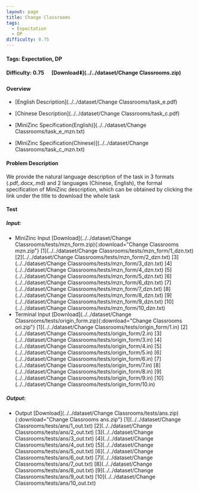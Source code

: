 ```yaml
---
layout: page
title: Change Classrooms
tags:
  - Expectation
  - DP
difficulty: 0.75
---
```


#### Tags: Expectation, DP
#### Difficulty: 0.75 &nbsp;&nbsp;&nbsp;&nbsp; [Download⬇️](../../dataset/Change Classrooms.zip)
#### Overview
- [English Description](../../dataset/Change Classrooms/task_e.pdf)
- [Chinese Description](../../dataset/Change Classrooms/task_c.pdf)
- [MiniZinc Specification(English)](../../dataset/Change Classrooms/task_e_mzn.txt)

- [MiniZinc Specification(Chinese)](../../dataset/Change Classrooms/task_c_mzn.txt)

#### Problem Description
We provide the natural language description of the task in 3 formats (.pdf,.docx,.md) and 2 languages (Chinese, English), the formal specification of MiniZinc description, which can be obtained by clicking the link under the title to download the whole task
#### Test
##### Input:
- MiniZinc Input [Download](../../dataset/Change Classrooms/tests/mzn_form.zip){:download="Change Classrooms mzn.zip"} [1](../../dataset/Change Classrooms/tests/mzn_form/1_dzn.txt) [2](../../dataset/Change Classrooms/tests/mzn_form/2_dzn.txt) [3](../../dataset/Change Classrooms/tests/mzn_form/3_dzn.txt) [4](../../dataset/Change Classrooms/tests/mzn_form/4_dzn.txt) [5](../../dataset/Change Classrooms/tests/mzn_form/5_dzn.txt) [6](../../dataset/Change Classrooms/tests/mzn_form/6_dzn.txt) [7](../../dataset/Change Classrooms/tests/mzn_form/7_dzn.txt) [8](../../dataset/Change Classrooms/tests/mzn_form/8_dzn.txt) [9](../../dataset/Change Classrooms/tests/mzn_form/9_dzn.txt) [10](../../dataset/Change Classrooms/tests/mzn_form/10_dzn.txt) 
- Terminal Input [Download](../../dataset/Change Classrooms/tests/origin_form.zip){:download="Change Classrooms ori.zip"} [1](../../dataset/Change Classrooms/tests/origin_form/1.in) [2](../../dataset/Change Classrooms/tests/origin_form/2.in) [3](../../dataset/Change Classrooms/tests/origin_form/3.in) [4](../../dataset/Change Classrooms/tests/origin_form/4.in) [5](../../dataset/Change Classrooms/tests/origin_form/5.in) [6](../../dataset/Change Classrooms/tests/origin_form/6.in) [7](../../dataset/Change Classrooms/tests/origin_form/7.in) [8](../../dataset/Change Classrooms/tests/origin_form/8.in) [9](../../dataset/Change Classrooms/tests/origin_form/9.in) [10](../../dataset/Change Classrooms/tests/origin_form/10.in) 

##### Output:
- Output [Download](../../dataset/Change Classrooms/tests/ans.zip){:download="Change Classrooms ans.zip"} [1](../../dataset/Change Classrooms/tests/ans/1_out.txt) [2](../../dataset/Change Classrooms/tests/ans/2_out.txt) [3](../../dataset/Change Classrooms/tests/ans/3_out.txt) [4](../../dataset/Change Classrooms/tests/ans/4_out.txt) [5](../../dataset/Change Classrooms/tests/ans/5_out.txt) [6](../../dataset/Change Classrooms/tests/ans/6_out.txt) [7](../../dataset/Change Classrooms/tests/ans/7_out.txt) [8](../../dataset/Change Classrooms/tests/ans/8_out.txt) [9](../../dataset/Change Classrooms/tests/ans/9_out.txt) [10](../../dataset/Change Classrooms/tests/ans/10_out.txt) 

